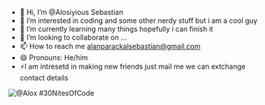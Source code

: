- 👋 Hi, I’m @Alosiyious Sebastian
- 👀 I’m interested in coding and some other nerdy stuff but i am a cool guy
- 🌱 I’m currently learning many things hopefully i can finish it
- 💞️ I’m looking to collaborate on ...
- 📫 How to reach me alanparackalsebastian@gmail.com
- 😄 Pronouns: He/him
- ⚡I am intresetd in making new friends just mail me we can extchange contact details

<!---
aloxseb/aloxseb is a ✨ special ✨ repository because its `README.md` (this file) appears on your GitHub profile.
You can click the Preview link to take a look at your changes.
--->

  
  ![@Alox #30NitesOfCode](https://www.codedex.io/api/petStatus?user=Alox)
